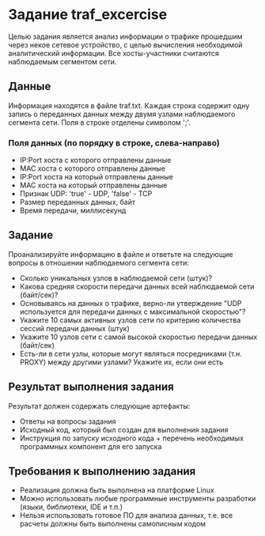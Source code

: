 # Задание traf_excercise

Целью задания является анализ информации о трафике прошедшим через некое сетевое устройство, с целью вычисления необходимой аналитический информации. Все хосты-участники считаются наблюдаемым сегментом сети.

## Данные

Информация находятся в файле traf.txt. Каждая строка содержит одну запись о переданных данных между двумя узлами наблюдаемого сегмента сети. Поля в строке отделены символом ';'.

### Поля данных (по порядку в строке, слева-направо)

- IP:Port хоста с которого отправлены данные
- MAC хоста с которого отправлены данные
- IP:Port хоста на который отправлены данные
- MAC хоста на который отправлены данные
- Признак UDP: 'true' - UDP, 'false' - TCP
- Размер переданных данных, байт
- Время передачи, миллисекунд

## Задание

Проанализируйте информацию в файле и ответьте на следующие вопросы в отношении наблюдаемого сегмента сети:

- Сколько уникальных узлов в наблюдаемой сети (штук)?
- Какова средняя скорости передачи данных всей наблюдаемой сети (байт/сек)?
- Основываясь на данных о трафике, верно-ли утверждение "UDP используется для передачи данных с максимальной скоростью"?
- Укажите 10 самых активных узлов сети по критерию количества сессий передачи данных (штук)
- Укажите 10 узлов сети с самой высокой скоростью передачи данных (байт/сек)
- Есть-ли в сети узлы, которые могут являться посредниками (т.н. PROXY) между другими узлами? Укажите их, если они есть

## Результат выполнения задания

Результат должен содержать следующие артефакты:

- Ответы на вопросы задания
- Исходный код, который был создан для выполнения задания
- Инструкция по запуску исходного кода + перечень необходимых программных компонент для его запуска

## Требования к выполнению задания

- Реализация должна быть выполнена на платформе Linux
- Можно использовать любые программные инструменты разработки (языки, библиотеки, IDE и т.п.)
- Нельзя использовать готовое ПО для анализа данных, т.е. все расчеты должны быть выполнены самописным кодом
